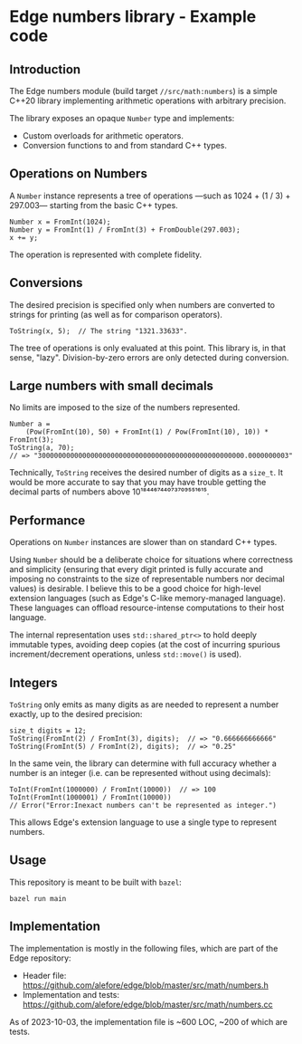 # Edge numbers library - Example code

## Introduction

The Edge numbers module (build target `//src/math:numbers`)
is a simple C++20 library implementing arithmetic operations
with arbitrary precision.

The library exposes an opaque `Number` type and implements:

* Custom overloads for arithmetic operators.
* Conversion functions to and from standard C++ types.

## Operations on Numbers

A `Number` instance represents a tree of operations
—such as 1024 + (1 / 3) + 297.003—
starting from the basic C++ types.

    Number x = FromInt(1024);
    Number y = FromInt(1) / FromInt(3) + FromDouble(297.003);
    x += y;

The operation is represented with complete fidelity.

## Conversions

The desired precision is specified only
when numbers are converted to strings for printing
(as well as for comparison operators).

    ToString(x, 5);  // The string "1321.33633".

The tree of operations is only evaluated at this point.
This library is, in that sense, "lazy".
Division-by-zero errors are only detected during conversion.

## Large numbers with small decimals

No limits are imposed to the size of the numbers represented.

    Number a =
        (Pow(FromInt(10), 50) + FromInt(1) / Pow(FromInt(10), 10)) * FromInt(3);
    ToString(a, 70);
    // => "300000000000000000000000000000000000000000000000000.0000000003"

Technically, `ToString` receives the desired number of digits as a `size_t`.
It would be more accurate to say that
you may have trouble getting the decimal parts
of numbers above 10¹⁸⁴⁴⁶⁷⁴⁴⁰⁷³⁷⁰⁹⁵⁵¹⁶¹⁵.

## Performance

Operations on `Number` instances are slower than on standard C++ types.

Using `Number` should be a deliberate choice
for situations where correctness and simplicity
(ensuring that every digit printed is fully accurate
and imposing no constraints
to the size of representable numbers nor decimal values)
is desirable.
I believe this to be a good choice for high-level extension languages
(such as Edge's C-like memory-managed language).
These languages can offload resource-intense computations
to their host language.

The internal representation uses `std::shared_ptr<>`
to hold deeply immutable types,
avoiding deep copies
(at the cost of incurring spurious increment/decrement operations,
unless `std::move()` is used).

## Integers

`ToString` only emits as many digits as are needed
to represent a number exactly,
up to the desired precision:

    size_t digits = 12;
    ToString(FromInt(2) / FromInt(3), digits);  // => "0.666666666666"
    ToString(FromInt(5) / FromInt(2), digits);  // => "0.25"

In the same vein,
the library can determine with full accuracy
whether a number is an integer
(i.e. can be represented without using decimals):

    ToInt(FromInt(1000000) / FromInt(10000))  // => 100
    ToInt(FromInt(1000001) / FromInt(10000))
    // Error("Error:Inexact numbers can't be represented as integer.")

This allows Edge's extension language to use a single type to represent numbers.

## Usage

This repository is meant to be built with `bazel`:

    bazel run main

## Implementation

The implementation is mostly in the following files,
which are part of the Edge repository:

* Header file:
  https://github.com/alefore/edge/blob/master/src/math/numbers.h
* Implementation and tests:
  https://github.com/alefore/edge/blob/master/src/math/numbers.cc

As of 2023-10-03, the implementation file is ~600 LOC, ~200 of which are tests.

